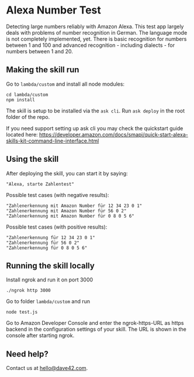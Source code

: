 # Alexa Number Test

Detecting large numbers reliably with Amazon Alexa. This test app largely 
deals with problems of number recognition in German. The language mode is 
not completely implemented, yet. There is basic recognition for numbers
between 1 and 100 and advanced recognition - including dialects - for numbers
between 1 and 20. 
 
## Making the skill run

Go to ```lambda/custom``` and install all node modules:

    cd lambda/custom
    npm install

The skill is setup to be installed via the ```ask cli```.
Run ```ask deploy``` in the root folder of the repo.

If you need support setting up ask cli you may check the quickstart guide located
here: https://developer.amazon.com/docs/smapi/quick-start-alexa-skills-kit-command-line-interface.html
      
## Using the skill

After deploying the skill, you can start it by saying:
 
    "Alexa, starte Zahlentest"
 
Possible test cases (with negative results):

    "Zahlenerkennung mit Amazon Number für 12 34 23 0 1"
    "Zahlenerkennung mit Amazon Number für 56 0 2"
    "Zahlenerkennung mit Amazon Number für 0 8 0 5 6"
    
Possible test cases (with positive results):

    "Zahlenerkennung für 12 34 23 0 1"
    "Zahlenerkennung für 56 0 2"
    "Zahlenerkennung für 0 8 0 5 6"
    
## Running the skill locally

Install ngrok and run it on port 3000

    ./ngrok http 3000
    
Go to folder ```lambda/custom``` and run

    node test.js
    
Go to Amazon Developer Console and enter the ngrok-https-URL as https 
backend in the configuration settings of your skill. The URL is shown
in the console after starting ngrok.

## Need help?

Contact us at hello@dave42.com.